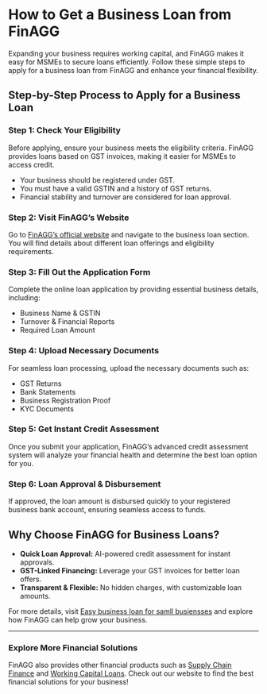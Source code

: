 # How to Get a Business Loan from FinAGG

Expanding your business requires working capital, and FinAGG makes it easy for MSMEs to secure loans efficiently. Follow these simple steps to apply for a business loan from FinAGG and enhance your financial flexibility.

## **Step-by-Step Process to Apply for a Business Loan**

### **Step 1: Check Your Eligibility**
Before applying, ensure your business meets the eligibility criteria. FinAGG provides loans based on GST invoices, making it easier for MSMEs to access credit.

- Your business should be registered under GST.
- You must have a valid GSTIN and a history of GST returns.
- Financial stability and turnover are considered for loan approval.

### **Step 2: Visit FinAGG’s Website**
Go to [FinAGG’s official website](https://finagg.in) and navigate to the business loan section. You will find details about different loan offerings and eligibility requirements.

### **Step 3: Fill Out the Application Form**
Complete the online loan application by providing essential business details, including:

- Business Name & GSTIN
- Turnover & Financial Reports
- Required Loan Amount

### **Step 4: Upload Necessary Documents**
For seamless loan processing, upload the necessary documents such as:

- GST Returns
- Bank Statements
- Business Registration Proof
- KYC Documents

### **Step 5: Get Instant Credit Assessment**
Once you submit your application, FinAGG’s advanced credit assessment system will analyze your financial health and determine the best loan option for you.

### **Step 6: Loan Approval & Disbursement**
If approved, the loan amount is disbursed quickly to your registered business bank account, ensuring seamless access to funds.

## **Why Choose FinAGG for Business Loans?**

- **Quick Loan Approval:** AI-powered credit assessment for instant approvals.
- **GST-Linked Financing:** Leverage your GST invoices for better loan offers.
- **Transparent & Flexible:** No hidden charges, with customizable loan amounts.

For more details, visit [Easy business loan for samll busiensses](https://finagg.in/blogs/index.php/2025/02/05/business-loan/) and explore how FinAGG can help grow your business.

---

### **Explore More Financial Solutions**

FinAGG also provides other financial products such as [Supply Chain Finance]((https://finagg.in/blogs/index.php/2024/11/26/supply-chain-financing/)) and [Working Capital Loans](https://finagg.in/blogs/index.php/2024/12/09/working-capital/). Check out our website to find the best financial solutions for your business!

